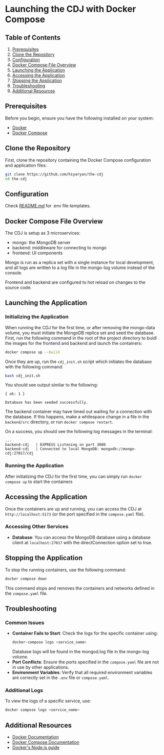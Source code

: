 # Launching the CDJ with Docker Compose

## Table of Contents

1. [Prerequisites](#prerequisites)
2. [Clone the Repository](#clone-the-repository)
3. [Configuration](#configuration)
4. [Docker Compose File Overview](#docker-compose-file-overview)
5. [Launching the Application](#launching-the-application)
6. [Accessing the Application](#accessing-the-application)
7. [Stopping the Application](#stopping-the-application)
8. [Troubleshooting](#troubleshooting)
9. [Additional Resources](#additional-resources)

## Prerequisites

Before you begin, ensure you have the following installed on your system:

- [Docker](https://docs.docker.com/get-docker/)
- [Docker Compose](https://docs.docker.com/compose/install/)

## Clone the Repository

First, clone the repository containing the Docker Compose configuration and application files:

```sh
git clone https://github.com/hiyaryan/the-cdj
cd the-cdj
```

## Configuration

Check [README.md](https://github.com/hiyaryan/the-cdj/blob/main/README.md) for .env file templates.

## Docker Compose File Overview

The CDJ is setup as 3 microservices:
- mongo: the MongoDB server
- backend: middleware for connecting to mongo
- frontend: UI components

Mongo is run as a replica set with a single instance for local development, and all logs are written to a log file in the mongo-log volume instead of the console.

Frontend and backend are configured to hot reload on changes to the source code.

## Launching the Application

### Initializing the Application

When running the CDJ for the first time, or after removing the mongo-data volume, you must initiate the MongoDB replica set and seed the database. First, run the following command in the root of the project directory to buidl the images for the frontend and backend and launch the containers:

```sh
docker compose up --build
```

Once they are up, run the `cdj_init.sh` script which initiates the database with the following command:

```sh
bash cdj_init.sh
```

You should see output similar to the following:
```
{ ok: 1 }

Database has been seeded successfully.
```

The backend container may have timed out waiting for a connection with the database. If this happens, make a whitespace change in a file in the `backend/src` directory, or run `docker compose restart`.

On a success, you should see the following log messages in the terminal:
```
...
backend-cdj   | EXPRESS Listening on port 3000
backend-cdj   | Connected to local MongoDB: mongodb://mongo-cdj:27017/cdj
```

### Running the Application
After initializing the CDJ for the first time, you can simply run `docker compose up` to start the containers

## Accessing the Application

Once the containers are up and running, you can access the CDJ at `http://localhost:5173` (or the port specified in the `compose.yaml` file).

### Accessing Other Services

- **Database**: You can access the MongoDB database using a database client at `localhost:27017` with the directConnection option set to true.

## Stopping the Application

To stop the running containers, use the following command:

```sh
docker compose down
```

This command stops and removes the containers and networks defined in the `compose.yaml` file.

## Troubleshooting

### Common Issues

- **Container Fails to Start**: Check the logs for the specific container using:
  ```sh
  docker-compose logs <service_name>
  ```
  Database logs will be found in the mongod.log file in the mongo-log volume.
- **Port Conflicts**: Ensure the ports specified in the `compose.yaml` file are not in use by other applications.
- **Environment Variables**: Verify that all required environment variables are correctly set in the `.env` file or `compose.yaml`.

### Additional Logs

To view the logs of a specific service, use:
```sh
docker compose logs <service_name>
```

## Additional Resources

- [Docker Documentation](https://docs.docker.com/)
- [Docker Compose Documentation](https://docs.docker.com/compose/)
- [Docker's Node.js guide](https://docs.docker.com/language/nodejs/)